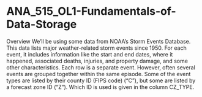 # ANA_515_OL1-Fundamentals-of-Data-Storage
Overview
We’ll be using some data from NOAA’s Storm Events Database. This data lists major weather-related storm events since 1950. For each event, it includes information like the start and end dates, where it happened, associated deaths, injuries, and property damage, and some other characteristics. Each row is a separate event. However, often several events are grouped together within the same episode. Some of the event types are listed by their county ID (FIPS code) (“C”), but some are listed by a forecast zone ID (“Z”). Which ID is used is given in the column CZ_TYPE. 
